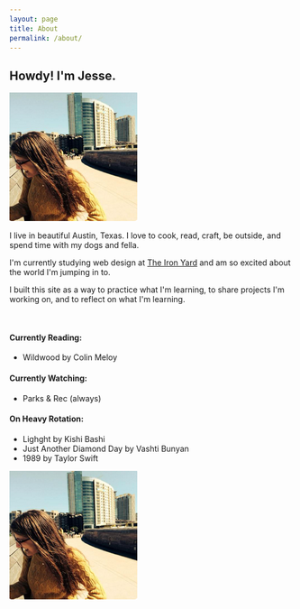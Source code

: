 ```yaml
---
layout: page
title: About
permalink: /about/
---
```


<section class="main-about">
	<h1>Howdy&#33; I'm Jesse.</h1>
	<div class="top-prof-pic"><img src="/img/jesse.png" alt="photo of Jesse Crow" alt="photo of Jesse Crow" class="profile-picture-top"></div>
	<p>I live in beautiful Austin, Texas. I love to cook, read, craft, be outside, and spend time with my dogs and fella.</p>
	<p>I'm currently studying web design at <a href="http://www.theironyard.com">The Iron Yard</a> and am so excited about the world I'm jumping in to.</p>
	<p>I built this site as a way to practice what I'm learning, to share projects I'm working on, and to reflect on what I'm learning.</p>
	<br>
	<div class="currently">
		<h4>Currently Reading:</h4>
		<ul>
			<li><span>Wildwood</span> by Colin Meloy</li>
		</ul>
		<h4>Currently Watching:</h4>
		<ul>
			<li><span>Parks & Rec</span> (always)</li>
		</ul>
		<h4>On Heavy Rotation:</h4>
		<ul>
			<li><span>Lighght</span> by Kishi Bashi</li>
			<li><span>Just Another Diamond Day</span> by Vashti Bunyan</li>
			<li><span>1989</span> by Taylor Swift</li>
		</ul>
	</div>
</section>
<section class="bottom-prof-pic"><img src="/img/jesse.png" alt="photo of Jesse Crow" alt="photo of Jesse Crow" class="profile-picture-bottom"></section>
